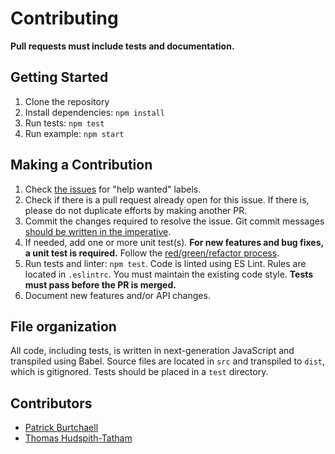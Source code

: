 # Contributing

**Pull requests must include tests and documentation.**

## Getting Started

1. Clone the repository
2. Install dependencies: `npm install`
3. Run tests: `npm test`
4. Run example: `npm start`

## Making a Contribution

1. Check [the issues](https://github.com/pburtchaell/react-notification/issues) for "help wanted" labels.
2. Check if there is a pull request already open for this issue. If there is, please do not duplicate efforts by making another PR.
3. Commit the changes required to resolve the issue. Git commit messages [should be written in the imperative](http://chris.beams.io/posts/git-commit/).
4. If needed, add one or more unit test(s). **For new features and bug fixes, a unit test is required.** Follow the [red/green/refactor process](https://en.wikipedia.org/wiki/Test-driven_development#Development_style). 
5. Run tests and linter: `npm test`. Code is linted using ES Lint. Rules are located in `.eslintrc`. You must maintain the existing code style. **Tests must pass before the PR is merged.**
6. Document new features and/or API changes.

## File organization

All code, including tests, is written in next-generation JavaScript and transpiled using Babel. Source files are located in `src` and transpiled to `dist`, which is gitignored. Tests should be placed in a `test` directory.

## Contributors

- [Patrick Burtchaell](http://github.com/pburtchaell)
- [Thomas Hudspith-Tatham](https://github.com/tomatau)

